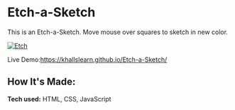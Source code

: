 # Etch-a-Sketch


This is an Etch-a-Sketch. Move mouse over squares to sketch in new color. 

<a href="https://ibb.co/RPfkjWR"><img src="https://i.ibb.co/RPfkjWR/Etch.png" alt="Etch" border="0"></a> 

Live Demo:https://khallslearn.github.io/Etch-a-Sketch/

## How It's Made:

**Tech used:** HTML, CSS, JavaScript

